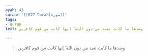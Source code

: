 ```yaml
---
ayah: 43
surah: '[[027-Surah|سورة]]'
tags:
- quran
text: وصدها ما كانت تعبد من دون الله ۖ إنها كانت من قوم كافرين

---
```

> وصدها ما كانت تعبد من دون الله ۖ إنها كانت من قوم كافرين
